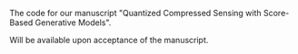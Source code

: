 The code for our manuscript "Quantized Compressed Sensing with Score-Based Generative Models".

Will be available upon acceptance of the manuscript. 
